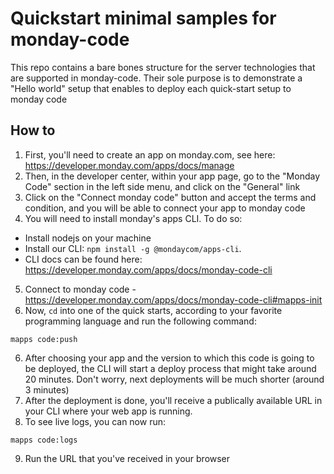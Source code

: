 # Quickstart minimal samples for monday-code

This repo contains a bare bones structure for the server technologies that are supported in monday-code. Their sole purpose is to demonstrate a "Hello world" setup that enables to deploy each quick-start setup to monday code

## How to

1. First, you'll need to create an app on monday.com, see here: https://developer.monday.com/apps/docs/manage
2. Then, in the developer center, within your app page, go to the "Monday Code" section in the left side menu, and click on the "General" link
3. Click on the "Connect monday code" button and accept the terms and condition, and you will be able to connect your app to monday code
4. You will need to install monday's apps CLI. To do so:
- Install nodejs on your machine
- Install our CLI: `npm install -g @mondaycom/apps-cli`. 
- CLI docs can be found here: https://developer.monday.com/apps/docs/monday-code-cli
5. Connect to monday code - https://developer.monday.com/apps/docs/monday-code-cli#mapps-init
6. Now, `cd` into one of the quick starts, according to your favorite programming language and run the following command:
```
mapps code:push
```
6. After choosing your app and the version to which this code is going to be deployed, the CLI will start a deploy process that might take around 20 minutes. Don't worry, next deployments will be much shorter (around 3 minutes)
7. After the deployment is done, you'll receive a publically available URL in your CLI where your web app is running.
8. To see live logs, you can now run:
```
mapps code:logs
```
9. Run the URL that you've received in your browser
